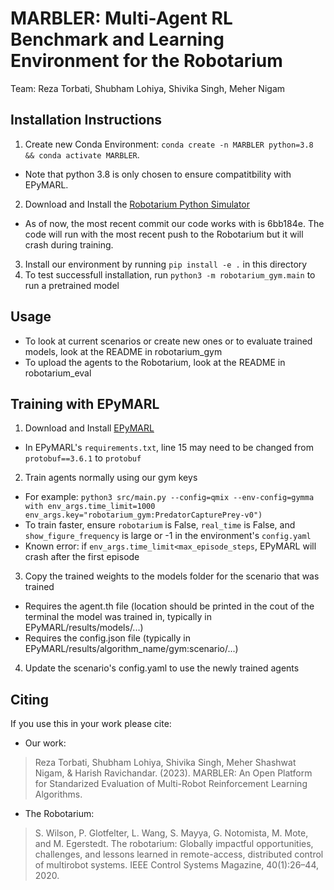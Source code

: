 # MARBLER: Multi-Agent RL Benchmark and Learning Environment for the Robotarium
Team: Reza Torbati, Shubham Lohiya, Shivika Singh, Meher Nigam

## Installation Instructions
1. Create new Conda Environment: `conda create -n MARBLER python=3.8 && conda activate MARBLER`. 
- Note that python 3.8 is only chosen to ensure compatitbility with EPyMARL.
2. Download and Install the [Robotarium Python Simulator](https://github.com/robotarium/robotarium_python_simulator)
- As of now, the most recent commit our code works with is 6bb184e. The code will run with the most recent push to the Robotarium but it will crash during training.
3. Install our environment by running `pip install -e .` in this directory
4. To test successfull installation, run `python3 -m robotarium_gym.main` to run a pretrained model

## Usage
* To look at current scenarios or create new ones or to evaluate trained models, look at the README in robotarium_gym
* To upload the agents to the Robotarium, look at the README in robotarium_eval

## Training with EPyMARL
1. Download and Install [EPyMARL](https://github.com/uoe-agents/epymarl)
- In EPyMARL's `requirements.txt`, line 15 may need to be changed from `protobuf==3.6.1` to `protobuf`
2. Train agents normally using our gym keys
- For example: `python3 src/main.py --config=qmix --env-config=gymma with env_args.time_limit=1000 env_args.key="robotarium_gym:PredatorCapturePrey-v0")`
- To train faster, ensure `robotarium` is False, `real_time` is False, and `show_figure_frequency` is large or -1 in the environment's `config.yaml`
- Known error: if `env_args.time_limit<max_episode_steps`, EPyMARL will crash after the first episode
3. Copy the trained weights to the models folder for the scenario that was trained
- Requires the agent.th file (location should be printed in the cout of the terminal the model was trained in, typically in EPyMARL/results/models/...)
- Requires the config.json file (typically in EPyMARL/results/algorithm_name/gym:scenario/...)
4. Update the scenario's config.yaml to use the newly trained agents


## Citing
If you use this in your work please cite:
* Our work:
>Reza Torbati, Shubham Lohiya, Shivika Singh, Meher Shashwat Nigam, & Harish Ravichandar. (2023). MARBLER: An Open Platform for Standarized Evaluation of Multi-Robot Reinforcement Learning Algorithms.
* The Robotarium: 
>S. Wilson, P. Glotfelter, L. Wang, S. Mayya, G. Notomista, M. Mote, and M. Egerstedt. The robotarium: Globally impactful opportunities, challenges, and lessons learned in remote-access, distributed control of multirobot systems. IEEE Control Systems Magazine, 40(1):26–44, 2020.
